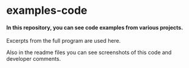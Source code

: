 examples-code
=============

#### In this repository, you can see code examples from various projects.

Excerpts from the full program are used here.

Also in the readme files you can see screenshots of this code and developer comments.
